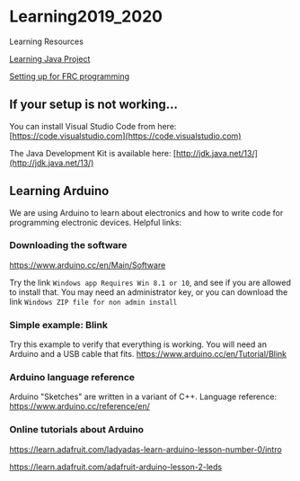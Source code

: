 # Learning2019_2020
Learning Resources

[Learning Java Project](https://github.com/cpdupuis/LearningJavaProject)

[Setting up for FRC programming](http://wpilib.screenstepslive.com/s/currentCS/m/java/c/88899)

## If your setup is not working...

You can install Visual Studio Code from here: [https://code.visualstudio.com](https://code.visualstudio.com)

The Java Development Kit is available here: [http://jdk.java.net/13/](http://jdk.java.net/13/)


## Learning Arduino

We are using Arduino to learn about electronics and how to write code for programming electronic devices. Helpful links:

### Downloading the software

https://www.arduino.cc/en/Main/Software

Try the link `Windows app Requires Win 8.1 or 10`, and see if you are allowed to install that. You may need an administrator key, or you can download the link `Windows ZIP file for non admin install`

### Simple example: Blink

Try this example to verify that everything is working. You will need an Arduino and a USB cable that fits. https://www.arduino.cc/en/Tutorial/Blink

### Arduino language reference

Arduino "Sketches" are written in a variant of C++. Language reference: https://www.arduino.cc/reference/en/

### Online tutorials about Arduino

https://learn.adafruit.com/ladyadas-learn-arduino-lesson-number-0/intro

https://learn.adafruit.com/adafruit-arduino-lesson-2-leds

